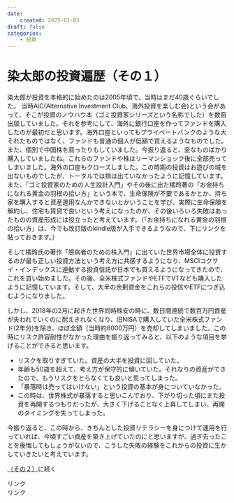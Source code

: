 ```yaml
---
date:
    created: 2025-01-03
draft: false
categories:
    - 投資
---
```

# 染太郎の投資遍歴（その１）



染太郎が投資を本格的に始めたのは2005年頃で、当時はまだ40歳ぐらいでした。
当時AIC(Alternative Investment Club、海外投資を楽しむ会)という会があって、そこが投資のノウハウ本（ゴミ投資家シリーズという名称でした）を数冊出版していました。それを参考にして、海外に銀行口座を作ってファンドを購入したのが最初だと思います。海外口座といってもプライベートバンクのような大それたものではなく、ファンドも普通の個人が低額で買えるようなものでした。また、個別で中国株を買ったりもしていました。今振り返ると、変なものばかり購入していましたね。これらのファンドや株はリーマンショック後に全部売ってしまいました。海外の口座もクローズしました。この時期の投資はお遊びの域を出ないものでしたが、トータルでは損は出ていなかったように記憶しています。また、「ゴミ投資家のための人生設計入門」やその後に出た橘玲著の「お金持ちになれる黄金の羽根の拾い方」という本で、生命保険が不要であるかとか、持ち家を購入すると資産運用なんかできないとかいうことを学び、実際に生命保険を解約し、住宅も賃貸で良いという考えになったのが、その後いろいろ失敗はあったものの資産形成には役立ったと考えています。（「お金持ちになれる黄金の羽根の拾い方」は、今でも改訂版のkindle版が入手できるようなので、下にリンクを貼っておきます。）

<!-- more -->
そして橘玲氏の著作「臆病者のための株入門」に出ていた世界市場全体に投資するのが最も正しい投資方法という考え方に共感するようになり、MSCIコクサイ・インデックスに連動する投資信託が日本でも買えるようになってきたので、これを買い始めました。その後、全米株式ファンドやETFでVTなども購入したように記憶しています。そして、大半の余剰資金をこれらの投信やETFにつぎ込むようになりました。

しかし、2018年の2月に起きた世界同時株安の時に、数日間連続で数百万円資産が失われていくのに耐えきれなくなり、旧NISAで購入していた全米株式ファンド(2年分)を除き、ほぼ全額（当時約6000万円）を売却してしまいました。この時にリスク許容耐性がなかった理由を振り返ってみると、以下のような項目を挙げることができると思います。

* リスクを取りすぎていた。資産の大半を投資に回していた。
* 年齢も50歳を超えて、考え方が保守的に傾いていた。それなりの資産ができたので、もうリスクをとらなくても良いと思ってしまった。
* 「暴落時は売ってはいけない」という投資の基本が身についていなかった。
* この時は、世界株式が暴落すると思いこんでおり、下がり切った頃にまた投資を再開するつもりだったが、大きく下げることなく上昇してしまい、再開のタイミングを失ってしまった。

今振り返ると、この時から、きちんとした投資リテラシーを身につけて運用を行っていれば、今頃すごい資産を築き上げていたのにと思いますが、過ぎ去ったことを後悔してもしょうがないので、こうした失敗の経験をこれからの投資に生かしていきたいと考えています。

[（その２）](2025-01-04.md)に続く

<!-- START MoshimoAffiliateEasyLink -->
<script type="text/javascript">
(function(b,c,f,g,a,d,e){b.MoshimoAffiliateObject=a;
b[a]=b[a]||function(){arguments.currentScript=c.currentScript
||c.scripts[c.scripts.length-2];(b[a].q=b[a].q||[]).push(arguments)};
c.getElementById(a)||(d=c.createElement(f),d.src=g,
d.id=a,e=c.getElementsByTagName("body")[0],e.appendChild(d))})
(window,document,"script","//dn.msmstatic.com/site/cardlink/bundle.js?20220329","msmaflink");
msmaflink({"n":"お金持ちになれる黄金の羽根の拾い方　知的人生設計入門","b":"","t":"","d":"https:\/\/m.media-amazon.com","c_p":"","p":["\/images\/I\/51b0CkjmmuL._SL500_.jpg"],"u":{"u":"https:\/\/www.amazon.co.jp\/dp\/B00DH87QSG","t":"amazon","r_v":""},"v":"2.1","b_l":[{"id":1,"u_tx":"Amazonで見る","u_bc":"#f79256","u_url":"https:\/\/www.amazon.co.jp\/dp\/B00DH87QSG","a_id":4900474,"p_id":170,"pl_id":27060,"pc_id":185,"s_n":"amazon","u_so":0}],"eid":"EGJsB","s":"s"});
</script>
<div id="msmaflink-EGJsB">リンク</div>
<!-- MoshimoAffiliateEasyLink END -->

<!-- START MoshimoAffiliateEasyLink -->
<script type="text/javascript">
(function(b,c,f,g,a,d,e){b.MoshimoAffiliateObject=a;
b[a]=b[a]||function(){arguments.currentScript=c.currentScript
||c.scripts[c.scripts.length-2];(b[a].q=b[a].q||[]).push(arguments)};
c.getElementById(a)||(d=c.createElement(f),d.src=g,
d.id=a,e=c.getElementsByTagName("body")[0],e.appendChild(d))})
(window,document,"script","//dn.msmstatic.com/site/cardlink/bundle.js?20220329","msmaflink");
msmaflink({"n":"新・臆病者のための株入門 (文春新書)","b":"","t":"","d":"https:\/\/m.media-amazon.com","c_p":"","p":["\/images\/I\/31eFkQCVWqL._SL500_.jpg"],"u":{"u":"https:\/\/www.amazon.co.jp\/dp\/B0DK2X6ZF3","t":"amazon","r_v":""},"v":"2.1","b_l":[{"id":1,"u_tx":"Amazonで見る","u_bc":"#f79256","u_url":"https:\/\/www.amazon.co.jp\/dp\/B0DK2X6ZF3","a_id":4900474,"p_id":170,"pl_id":27060,"pc_id":185,"s_n":"amazon","u_so":1}],"eid":"iZcG1","s":"xs"});
</script>
<div id="msmaflink-iZcG1">リンク</div>
<!-- MoshimoAffiliateEasyLink END -->